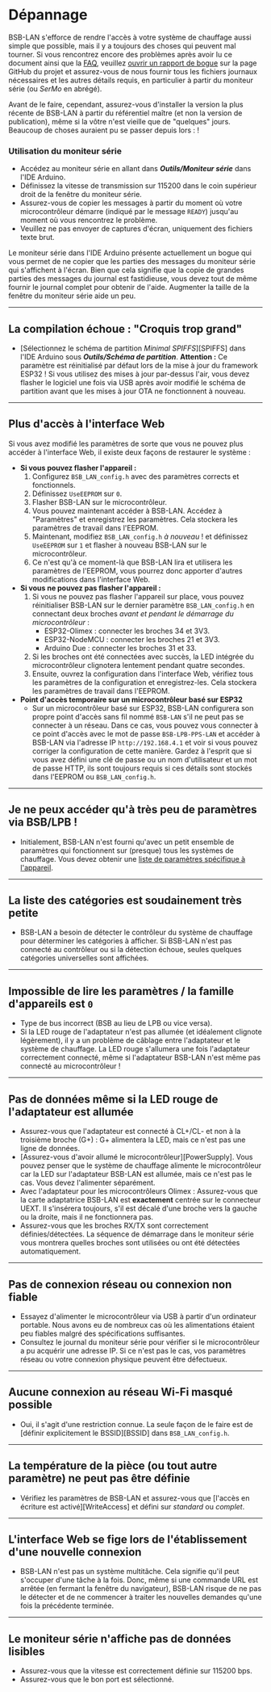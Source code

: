 # Dépannage

BSB-LAN s'efforce de rendre l'accès à votre système de chauffage aussi simple que possible, mais il y a toujours des choses qui peuvent mal tourner. Si vous rencontrez encore des problèmes après avoir lu ce document ainsi que la [FAQ](faq.md), veuillez [ouvrir un rapport de bogue](https://github.com/fredlcore/BSB-LAN/issues/new?assignees=&labels=&projects=&template=bug_report.md&title=%5BBUG%5D) sur la page GitHub du projet et assurez-vous de nous fournir tous les fichiers journaux nécessaires et les autres détails requis, en particulier à partir du moniteur série (ou *SerMo* en abrégé).

Avant de le faire, cependant, assurez-vous d'installer la version la plus récente de BSB-LAN à partir du référentiel maître (et non la version de publication), même si la vôtre n'est vieille que de "quelques" jours. Beaucoup de choses auraient pu se passer depuis lors : !

### Utilisation du moniteur série
- Accédez au moniteur série en allant dans ***Outils/Moniteur série*** dans l'IDE Arduino.
- Définissez la vitesse de transmission sur 115200 dans le coin supérieur droit de la fenêtre du moniteur série.
- Assurez-vous de copier les messages à partir du moment où votre microcontrôleur démarre (indiqué par le message `READY`) jusqu'au moment où vous rencontrez le problème.
- Veuillez ne pas envoyer de captures d'écran, uniquement des fichiers texte brut.

Le moniteur série dans l'IDE Arduino présente actuellement un bogue qui vous permet de ne copier que les parties des messages du moniteur série qui s'affichent à l'écran. Bien que cela signifie que la copie de grandes parties des messages du journal est fastidieuse, vous devez tout de même fournir le journal complet pour obtenir de l'aide. Augmenter la taille de la fenêtre du moniteur série aide un peu.

---

## La compilation échoue : "Croquis trop grand"
- [Sélectionnez le schéma de partition *Minimal SPIFFS*][SPIFFS] dans l'IDE Arduino sous ***Outils/Schéma de partition***.
**Attention :** Ce paramètre est réinitialisé par défaut lors de la mise à jour du framework ESP32 !
Si vous utilisez des mises à jour par-dessus l'air, vous devez flasher le logiciel une fois via USB après avoir modifié le schéma de partition avant que les mises à jour OTA ne fonctionnent à nouveau.

---

## Plus d'accès à l'interface Web
Si vous avez modifié les paramètres de sorte que vous ne pouvez plus accéder à l'interface Web, il existe deux façons de restaurer le système :

- **Si vous pouvez flasher l'appareil :**
    1. Configurez `BSB_LAN_config.h` avec des paramètres corrects et fonctionnels.
    2. Définissez `UseEEPROM` sur `0`.
    3. Flasher BSB-LAN sur le microcontrôleur.
    4. Vous pouvez maintenant accéder à BSB-LAN. Accédez à "Paramètres" et enregistrez les paramètres. Cela stockera les paramètres de travail dans l'EEPROM.
    5. Maintenant, modifiez `BSB_LAN_config.h` *à nouveau* ! et définissez `UseEEPROM` sur `1` et flasher à nouveau BSB-LAN sur le microcontrôleur.
    6. Ce n'est qu'à ce moment-là que BSB-LAN lira et utilisera les paramètres de l'EEPROM, vous pourrez donc apporter d'autres modifications dans l'interface Web.
- **Si vous ne pouvez pas flasher l'appareil :**
    1. Si vous ne pouvez pas flasher l'appareil sur place, vous pouvez réinitialiser BSB-LAN sur le dernier paramètre `BSB_LAN_config.h` en connectant deux broches *avant et pendant le démarrage du microcontrôleur* :
        - ESP32-Olimex : connecter les broches 34 et 3V3.
        - ESP32-NodeMCU : connecter les broches 21 et 3V3.
        - Arduino Due : connecter les broches 31 et 33.
    2. Si les broches ont été connectées avec succès, la LED intégrée du microcontrôleur clignotera lentement pendant quatre secondes.
    3. Ensuite, ouvrez la configuration dans l'interface Web, vérifiez tous les paramètres de la configuration et enregistrez-les. Cela stockera les paramètres de travail dans l'EEPROM.
- **Point d'accès temporaire sur un microcontrôleur basé sur ESP32**
    - Sur un microcontrôleur basé sur ESP32, BSB-LAN configurera son propre point d'accès sans fil nommé `BSB-LAN` s'il ne peut pas se connecter à un réseau. Dans ce cas, vous pouvez vous connecter à ce point d'accès avec le mot de passe `BSB-LPB-PPS-LAN` et accéder à BSB-LAN via l'adresse IP `http://192.168.4.1` et voir si vous pouvez corriger la configuration de cette manière. Gardez à l'esprit que si vous avez défini une clé de passe ou un nom d'utilisateur et un mot de passe HTTP, ils sont toujours requis si ces détails sont stockés dans l'EEPROM ou `BSB_LAN_config.h`.

---

## Je ne peux accéder qu'à très peu de paramètres via BSB/LPB !
- Initialement, BSB-LAN n'est fourni qu'avec un petit ensemble de paramètres qui fonctionnent sur (presque) tous les systèmes de chauffage. Vous devez obtenir une [liste de paramètres spécifique à l'appareil](install.md#generating-the-device-specific-parameter-list).

---

## La liste des catégories est soudainement très petite
- BSB-LAN a besoin de détecter le contrôleur du système de chauffage pour déterminer les catégories à afficher. Si BSB-LAN n'est pas connecté au contrôleur ou si la détection échoue, seules quelques catégories universelles sont affichées.

---

## Impossible de lire les paramètres / la famille d'appareils est `0`
- Type de bus incorrect (BSB au lieu de LPB ou vice versa).
- Si la LED rouge de l'adaptateur n'est pas allumée (et idéalement clignote légèrement), il y a un problème de câblage entre l'adaptateur et le système de chauffage. La LED rouge s'allumera une fois l'adaptateur correctement connecté, même si l'adaptateur BSB-LAN n'est même pas connecté au microcontrôleur !

---

## Pas de données même si la LED rouge de l'adaptateur est allumée
- Assurez-vous que l'adaptateur est connecté à CL+/CL- et non à la troisième broche (G+) : G+ alimentera la LED, mais ce n'est pas une ligne de données.
- [Assurez-vous d'avoir allumé le microcontrôleur][PowerSupply]. Vous pouvez penser que le système de chauffage alimente le microcontrôleur car la LED sur l'adaptateur BSB-LAN est allumée, mais ce n'est pas le cas. Vous devez l'alimenter séparément.
- Avec l'adaptateur pour les microcontrôleurs Olimex : Assurez-vous que la carte adaptatrice BSB-LAN est **exactement** centrée sur le connecteur UEXT. Il s'insérera toujours, s'il est décalé d'une broche vers la gauche ou la droite, mais il ne fonctionnera pas.
- Assurez-vous que les broches RX/TX sont correctement définies/détectées. La séquence de démarrage dans le moniteur série vous montrera quelles broches sont utilisées ou ont été détectées automatiquement.

---

## Pas de connexion réseau ou connexion non fiable
- Essayez d'alimenter le microcontrôleur via USB à partir d'un ordinateur portable. Nous avons eu de nombreux cas où les alimentations étaient peu fiables malgré des spécifications suffisantes.
- Consultez le journal du moniteur série pour vérifier si le microcontrôleur a pu acquérir une adresse IP. Si ce n'est pas le cas, vos paramètres réseau ou votre connexion physique peuvent être défectueux.

---

## Aucune connexion au réseau Wi-Fi masqué possible
- Oui, il s'agit d'une restriction connue. La seule façon de le faire est de [définir explicitement le BSSID][BSSID] dans `BSB_LAN_config.h`.

---

## La température de la pièce (ou tout autre paramètre) ne peut pas être définie
- Vérifiez les paramètres de BSB-LAN et assurez-vous que [l'accès en écriture est activé][WriteAccess] et défini sur *standard* ou *complet*.

---

## L'interface Web se fige lors de l'établissement d'une nouvelle connexion
- BSB-LAN n'est pas un système multitâche. Cela signifie qu'il peut s'occuper d'une tâche à la fois. Donc, même si une commande URL est arrêtée (en fermant la fenêtre du navigateur), BSB-LAN risque de ne pas le détecter et de ne commencer à traiter les nouvelles demandes qu'une fois la précédente terminée.

---

## Le moniteur série n'affiche pas de données lisibles
- Assurez-vous que la vitesse est correctement définie sur 115200 bps.
- Assurez-vous que le bon port est sélectionné.